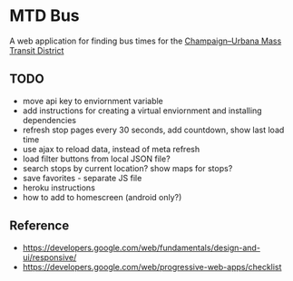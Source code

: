 # MTD Bus

A web application for finding bus times for the [Champaign–Urbana Mass Transit District](https://mtd.org/)

## TODO

- move api key to enviornment variable
- add instructions for creating a virtual enviornment and installing dependencies
- refresh stop pages every 30 seconds, add countdown, show last load time
- use ajax to reload data, instead of meta refresh
- load filter buttons from local JSON file?
- search stops by current location? show maps for stops?
- save favorites - separate JS file
- heroku instructions
- how to add to homescreen (android only?)

## Reference

- https://developers.google.com/web/fundamentals/design-and-ui/responsive/
- https://developers.google.com/web/progressive-web-apps/checklist
